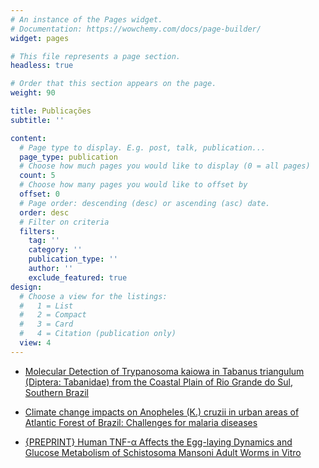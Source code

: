 ```yaml
---
# An instance of the Pages widget.
# Documentation: https://wowchemy.com/docs/page-builder/
widget: pages

# This file represents a page section.
headless: true

# Order that this section appears on the page.
weight: 90

title: Publicações
subtitle: ''

content:
  # Page type to display. E.g. post, talk, publication...
  page_type: publication
  # Choose how much pages you would like to display (0 = all pages)
  count: 5
  # Choose how many pages you would like to offset by
  offset: 0
  # Page order: descending (desc) or ascending (asc) date.
  order: desc
  # Filter on criteria
  filters:
    tag: ''
    category: ''
    publication_type: ''
    author: ''
    exclude_featured: true
design:
  # Choose a view for the listings:
  #   1 = List
  #   2 = Compact
  #   3 = Card
  #   4 = Citation (publication only)
  view: 4
---
```



- [Molecular Detection of Trypanosoma kaiowa in Tabanus triangulum (Diptera: Tabanidae) from the Coastal Plain of Rio Grande do Sul, Southern Brazil](https://link.springer.com/article/10.1007%2Fs11686-021-00440-1) 


- [Climate change impacts on Anopheles (K.) cruzii in urban areas of Atlantic Forest of Brazil: Challenges for malaria diseases](https://www.sciencedirect.com/science/article/abs/pii/S0001706X21003028?via%3Dihub) 


- [{PREPRINT} Human TNF-α Affects the Egg-laying Dynamics and Glucose Metabolism of Schistosoma Mansoni Adult Worms in Vitro](https://www.sciencedirect.com/science/article/abs/pii/S0001706X21003028?via%3Dihub) 


